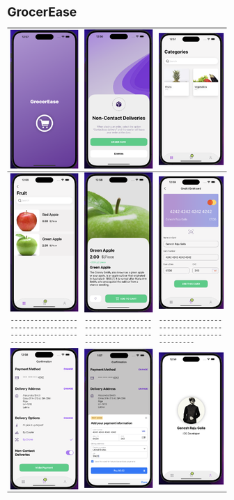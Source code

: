 # GrocerEase


| ![Launch](GrocerEase/Media/Launch.png) | ![Welcome](GrocerEase/Media/Welcome.png) | ![Categories](GrocerEase/Media/Categories.png) 
| ------------------------------------------------------------ | ------------------------------------------------------------ | ---------------------------------------------------------
| ![SubCategories](GrocerEase/Media/SubCategory.png) | ![Item Detail](GrocerEase/Media/Detail.png) | ![Card Details](GrocerEase/Media/CardDetails.png) 
| ------------------------------------------------------------ | ------------------------------------------------------------ | ---------------------------------------------------------
| ![Payment](GrocerEase/Media/PaymentConfirmation.png) | ![Stripe](GrocerEase/Media/Stripe.png) | ![Profile](GrocerEase/Media/Profile.png) 
